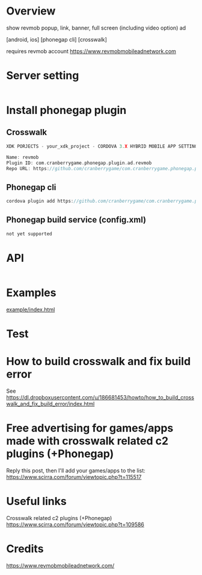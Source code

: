 # Overview #

show revmob popup, link, banner, full screen (including video option) ad

[android, ios] [phonegap cli] [crosswalk]

requires revmob account https://www.revmobmobileadnetwork.com
# Server setting #
```c
```
# Install phonegap plugin #

## Crosswalk ##
```c
XDK PORJECTS - your_xdk_project - CORDOVA 3.X HYBRID MOBILE APP SETTINGS - PLUGINS AND PERMISSIONS - Third Party Plugins - Add a Third Party Plugin - Get Plugin from the Web -

Name: revmob
Plugin ID: com.cranberrygame.phonegap.plugin.ad.revmob
Repo URL: https://github.com/cranberrygame/com.cranberrygame.phonegap.plugin.ad.revmob
```
## Phonegap cli ##
```c
cordova plugin add https://github.com/cranberrygame/com.cranberrygame.phonegap.plugin.ad.revmob
```
## Phonegap build service (config.xml) ##
```c
not yet supported
```
# API #
```javascript

```
# Examples #
<a href="https://github.com/cranberrygame/com.cranberrygame.phonegap.plugin.ad.revmob/blob/master/example/index.html">example/index.html</a>
# Test #

# How to build crosswalk and fix build error #

See https://dl.dropboxusercontent.com/u/186681453/howto/how_to_build_crosswalk_and_fix_build_error/index.html
# Free advertising for games/apps made with crosswalk related c2 plugins (+Phonegap) #

Reply this post, then I'll add your games/apps to the list: https://www.scirra.com/forum/viewtopic.php?t=115517
# Useful links #
Crosswalk related c2 plugins (+Phonegap)<br>
https://www.scirra.com/forum/viewtopic.php?t=109586
# Credits #

https://www.revmobmobileadnetwork.com/
